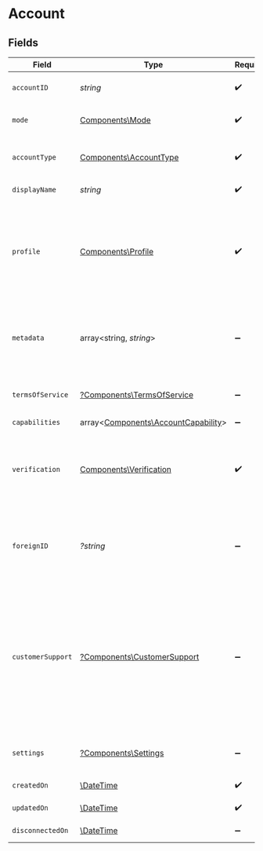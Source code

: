 # Account


## Fields

| Field                                                                                                                                                                                      | Type                                                                                                                                                                                       | Required                                                                                                                                                                                   | Description                                                                                                                                                                                | Example                                                                                                                                                                                    |
| ------------------------------------------------------------------------------------------------------------------------------------------------------------------------------------------ | ------------------------------------------------------------------------------------------------------------------------------------------------------------------------------------------ | ------------------------------------------------------------------------------------------------------------------------------------------------------------------------------------------ | ------------------------------------------------------------------------------------------------------------------------------------------------------------------------------------------ | ------------------------------------------------------------------------------------------------------------------------------------------------------------------------------------------ |
| `accountID`                                                                                                                                                                                | *string*                                                                                                                                                                                   | :heavy_check_mark:                                                                                                                                                                         | Unique identifier for this account.                                                                                                                                                        | c520f1b9-0ba7-42f5-b977-248cdbe41c69                                                                                                                                                       |
| `mode`                                                                                                                                                                                     | [Components\Mode](../../Models/Components/Mode.md)                                                                                                                                         | :heavy_check_mark:                                                                                                                                                                         | The operating mode for an account.                                                                                                                                                         | production                                                                                                                                                                                 |
| `accountType`                                                                                                                                                                              | [Components\AccountType](../../Models/Components/AccountType.md)                                                                                                                           | :heavy_check_mark:                                                                                                                                                                         | The type of entity represented by this account.                                                                                                                                            | business                                                                                                                                                                                   |
| `displayName`                                                                                                                                                                              | *string*                                                                                                                                                                                   | :heavy_check_mark:                                                                                                                                                                         | N/A                                                                                                                                                                                        | Whole Body Fitness                                                                                                                                                                         |
| `profile`                                                                                                                                                                                  | [Components\Profile](../../Models/Components/Profile.md)                                                                                                                                   | :heavy_check_mark:                                                                                                                                                                         | Describes a Moov account profile. A profile will have a business, individual, or guest depending on the account's type.                                                                    |                                                                                                                                                                                            |
| `metadata`                                                                                                                                                                                 | array<string, *string*>                                                                                                                                                                    | :heavy_minus_sign:                                                                                                                                                                         | Free-form key-value pair list. Useful for storing information that is not captured elsewhere.                                                                                              | {<br/>"optional": "metadata"<br/>}                                                                                                                                                         |
| `termsOfService`                                                                                                                                                                           | [?Components\TermsOfService](../../Models/Components/TermsOfService.md)                                                                                                                    | :heavy_minus_sign:                                                                                                                                                                         | Describes the acceptance of the Terms of Service.                                                                                                                                          |                                                                                                                                                                                            |
| `capabilities`                                                                                                                                                                             | array<[Components\AccountCapability](../../Models/Components/AccountCapability.md)>                                                                                                        | :heavy_minus_sign:                                                                                                                                                                         | N/A                                                                                                                                                                                        |                                                                                                                                                                                            |
| `verification`                                                                                                                                                                             | [Components\Verification](../../Models/Components/Verification.md)                                                                                                                         | :heavy_check_mark:                                                                                                                                                                         | Describes identity verification status and relevant identity verification documents.                                                                                                       |                                                                                                                                                                                            |
| `foreignID`                                                                                                                                                                                | *?string*                                                                                                                                                                                  | :heavy_minus_sign:                                                                                                                                                                         | Optional alias from a foreign/external system which can be used to reference this resource.                                                                                                |                                                                                                                                                                                            |
| `customerSupport`                                                                                                                                                                          | [?Components\CustomerSupport](../../Models/Components/CustomerSupport.md)                                                                                                                  | :heavy_minus_sign:                                                                                                                                                                         | User-provided information that can be displayed on credit card transactions for customers to use when<br/>contacting a customer support team. This data is only allowed on a business account. |                                                                                                                                                                                            |
| `settings`                                                                                                                                                                                 | [?Components\Settings](../../Models/Components/Settings.md)                                                                                                                                | :heavy_minus_sign:                                                                                                                                                                         | User provided settings to manage an account.                                                                                                                                               |                                                                                                                                                                                            |
| `createdOn`                                                                                                                                                                                | [\DateTime](https://www.php.net/manual/en/class.datetime.php)                                                                                                                              | :heavy_check_mark:                                                                                                                                                                         | N/A                                                                                                                                                                                        | 2024-05-06T12:20:38.184Z                                                                                                                                                                   |
| `updatedOn`                                                                                                                                                                                | [\DateTime](https://www.php.net/manual/en/class.datetime.php)                                                                                                                              | :heavy_check_mark:                                                                                                                                                                         | N/A                                                                                                                                                                                        | 2024-05-06T12:20:38.184Z                                                                                                                                                                   |
| `disconnectedOn`                                                                                                                                                                           | [\DateTime](https://www.php.net/manual/en/class.datetime.php)                                                                                                                              | :heavy_minus_sign:                                                                                                                                                                         | N/A                                                                                                                                                                                        | 2024-05-06T12:20:38.184Z                                                                                                                                                                   |